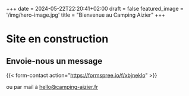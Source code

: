 +++
date = 2024-05-22T22:20:41+02:00
draft = false
featured_image = '/img/hero-image.jpg'
title = "Bienvenue au Camping Aizier"
+++

# Site en construction
## Envoie-nous un message
{{< form-contact action="https://formspree.io/f/xbjneklo" >}}

ou par mail à hello@camping-aizier.fr